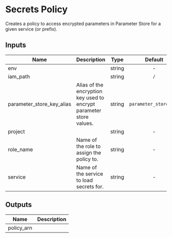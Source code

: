 # Secrets Policy

Creates a policy to access encrypted parameters in Parameter Store for a given service (or prefix).

<!-- START -->

## Inputs

| Name | Description | Type | Default | Required |
|------|-------------|:----:|:-----:|:-----:|
| env |  | string | - | yes |
| iam_path |  | string | `/` | no |
| parameter_store_key_alias | Alias of the encryption key used to encrypt parameter store values. | string | `parameter_store_key` | no |
| project |  | string | - | yes |
| role_name | Name of the role to assign the policy to. | string | - | yes |
| service | Name of the service to load secrets for. | string | - | yes |

## Outputs

| Name | Description |
|------|-------------|
| policy_arn |  |

<!-- END -->
